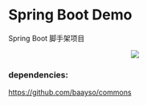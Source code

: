 # Spring Boot Demo  
Spring Boot 脚手架项目

<p align="center">
    <a target="_blank" href="https://www.oracle.com/technetwork/java/javase/downloads/index.html">
        <img src="https://img.shields.io/badge/JDK-1.8+-green.svg"></img>
    </a>
</p>

### dependencies:
https://github.com/baayso/commons  
